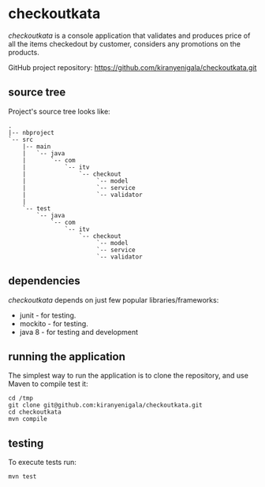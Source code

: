 checkoutkata
===========

*checkoutkata* is a console application that validates and produces price of all the items checkedout by customer, considers any promotions on the products.

GitHub project repository: https://github.com/kiranyenigala/checkoutkata.git

source tree
-----------

Project's source tree looks like:

    .
    |-- nbproject
    `-- src
        |-- main
        |   `-- java
        |       `-- com
        |           `-- itv
        |               `-- checkout
        |                    `-- model
        |                    `-- service
		|			         `-- validator
        |
        `-- test
            `-- java
                `-- com
                    `-- itv
                        `-- checkout
                             `-- model
                             `-- service
		 			         `-- validator

dependencies
------------

*checkoutkata* depends on just few popular libraries/frameworks:

- junit - for testing.
- mockito - for testing.
- java 8 - for testing and development

running the application
-----------------------

The simplest way to run the application is to clone the repository, and use Maven to compile test it:

    cd /tmp
    git clone git@github.com:kiranyenigala/checkoutkata.git
    cd checkoutkata
    mvn compile

testing
-------

To execute tests run:

`mvn test`
